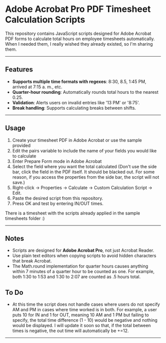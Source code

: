 # Adobe Acrobat Pro PDF Timesheet Calculation Scripts

This repository contains JavaScript scripts designed for Adobe Acrobat PDF forms to calculate total hours on employee timesheets automatically. When I needed them, I really wished they already existed, so I'm sharing them.

---

## Features

- **Supports multiple time formats with regexes**: 8:30, 8.5, 1:45 PM, arrived at 7:15 a. m., etc.
- **Quarter-hour rounding**: Automatically rounds total hours to the nearest 0.25.
- **Validation**: Alerts users on invalid entries like '13 PM' or '8:75'.  
- **Break handling**: Supports calculating breaks between shifts.  

---

## Usage

1. Create your timesheet PDF in Adobe Acrobat or use the sample provided
2. Edit the pairs variable to include the name of your fields you would like to calculate 
3. Enter Prepare Form mode in Adobe Acrobat  
4. Select the field where you want the total calculated (Don't use the side bar, click the field in the PDF itself. It should be blacked out. For some reason, if you access the properties from the side bar, the script will not save.)  
5. Right-click → Properties → Calculate → Custom Calculation Script → Edit.  
6. Paste the desired script from this repository.  
7. Press OK and test by entering IN/OUT times.

There is a timesheet with the scripts already applied in the sample timesheets folder :)

---

## Notes

- Scripts are designed for **Adobe Acrobat Pro**, not just Acrobat Reader.  
- Use plain text editors when copying scripts to avoid hidden characters that break Acrobat.
- The Math.round implementation for quarter hours causes anything within 7 minutes of a quarter hour to be counted as one. For example, both 1:30 to 1:53 and 1:30 to 2:07 are counted as .5 hours total.

## To Do

- At this time the script does not handle cases where users do not specify AM and PM in cases where time worked is in both. For example, a user puts 10 for IN and 1 for OUT, meaning 10 AM and 1 PM but failing to specify, the total time difference (1 - 10) would be negative and nothing would be displayed. I will update it soon so that, if the total between times is negative, the out time will automatically be +=12.

---
